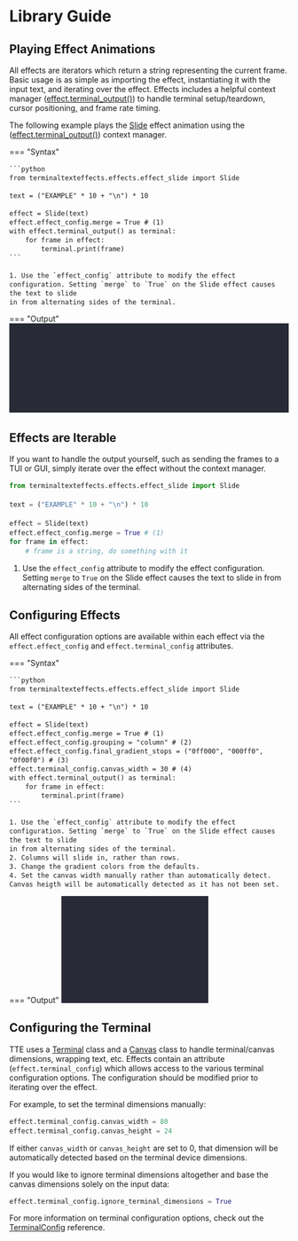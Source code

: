 # Library Guide

## Playing Effect Animations

All effects are iterators which return a string representing the current frame. Basic usage is as simple as importing the effect, instantiating it with the input text, and iterating over the effect. Effects includes a helpful context manager ([effect.terminal_output()](./engine/baseeffect.md#terminaltexteffects.engine.base_effect.BaseEffect.terminal_output)) to handle terminal setup/teardown, cursor positioning, and frame rate timing.

The following example plays the [Slide](./effects/slide.md) effect animation using the ([effect.terminal_output()](./engine/baseeffect.md#terminaltexteffects.engine.base_effect.BaseEffect.terminal_output)) context manager.

=== "Syntax"

    ```python
    from terminaltexteffects.effects.effect_slide import Slide

    text = ("EXAMPLE" * 10 + "\n") * 10

    effect = Slide(text)
    effect.effect_config.merge = True # (1)
    with effect.terminal_output() as terminal:
        for frame in effect:
            terminal.print(frame)
    ```
    
    1. Use the `effect_config` attribute to modify the effect configuration. Setting `merge` to `True` on the Slide effect causes the text to slide
    in from alternating sides of the terminal.

=== "Output"
    ![t](./img/lib_demos/libguide_onlyslide_output.gif)

## Effects are Iterable

If you want to handle the output yourself, such as sending the frames to a TUI or GUI, simply iterate over the effect without the context manager.

```python
from terminaltexteffects.effects.effect_slide import Slide

text = ("EXAMPLE" * 10 + "\n") * 10

effect = Slide(text)
effect.effect_config.merge = True # (1)
for frame in effect:
    # frame is a string, do something with it
```

1. Use the `effect_config` attribute to modify the effect configuration. Setting `merge` to `True` on the Slide effect causes the text to slide
in from alternating sides of the terminal.

## Configuring Effects

All effect configuration options are available within each effect via the `effect.effect_config` and `effect.terminal_config` attributes.

=== "Syntax"

    ```python
    from terminaltexteffects.effects.effect_slide import Slide

    text = ("EXAMPLE" * 10 + "\n") * 10

    effect = Slide(text)
    effect.effect_config.merge = True # (1)
    effect.effect_config.grouping = "column" # (2)
    effect.effect_config.final_gradient_stops = ("0ff000", "000ff0", "0f00f0") # (3)
    effect.terminal_config.canvas_width = 30 # (4)
    with effect.terminal_output() as terminal:
        for frame in effect:
            terminal.print(frame)
    ```
    
    1. Use the `effect_config` attribute to modify the effect configuration. Setting `merge` to `True` on the Slide effect causes the text to slide
    in from alternating sides of the terminal.
    2. Columns will slide in, rather than rows.
    3. Change the gradient colors from the defaults.
    4. Set the canvas width manually rather than automatically detect. Canvas heigth will be automatically detected as it has not been set.

=== "Output"
    ![t](./img/lib_demos/libguide_configuration_output.gif)

## Configuring the Terminal

TTE uses a [Terminal](./engine/terminal/terminal.md) class and a [Canvas](./engine/terminal/canvas.md) class to handle terminal/canvas dimensions, wrapping text, etc. Effects contain an attribute (`effect.terminal_config`) which allows access to the various terminal configuration options. The configuration should be modified prior to iterating over the effect.

For example, to set the terminal dimensions manually:

```python
effect.terminal_config.canvas_width = 80
effect.terminal_config.canvas_height = 24
```

If either `canvas_width` or `canvas_height` are set to 0, that dimension will be automatically detected based on the
terminal device dimensions.

If you would like to ignore terminal dimensions altogether and base the canvas dimensions solely on the input data:

```python
effect.terminal_config.ignore_terminal_dimensions = True
```

For more information on terminal configuration options, check out the [TerminalConfig](./engine/terminal/terminalconfig.md) reference.
